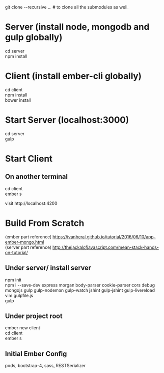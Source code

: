 git clone --recursive ... # to clone all the submodules as well.

# Server (install node, mongodb and gulp globally)
cd server  
npm install   

# Client (install ember-cli globally)
cd client  
npm install  
bower install  

# Start Server (localhost:3000)
cd server  
gulp  

# Start Client
## On another terminal
cd client    
ember s  

visit http://localhost:4200

# Build From Scratch
(ember part reference) https://ivanheral.github.io/tutorial/2016/06/10/app-ember-mongo.html  
(server part reference) http://thejackalofjavascript.com/mean-stack-hands-on-tutorial/  

## Under server/ install server
npm init  
npm i --save-dev express morgan body-parser cookie-parser cors debug mongojs gulp gulp-nodemon gulp-watch jshint gulp-jshint gulp-livereload  
vim gulpfile.js  
gulp  

## Under project root
ember new client    
cd client  
ember s  

## Initial Ember Config
pods, bootstrap-4, sass, RESTSerializer

